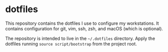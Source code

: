 # dotfiles

This repository contains the dotfiles I use to configure my workstations. It
contains configuration for git, vim, ssh, zsh, and macOS (which is optional).

The repository is intended to live in the `~/.dotfiles` directory. Apply the
dotfiles running `source script/bootstrap` from the project root.
